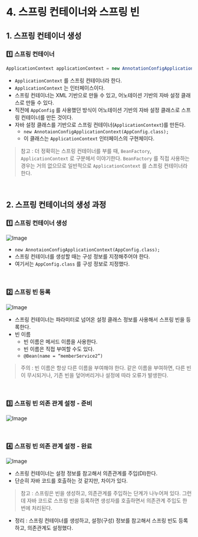 # 4. 스프링 컨테이너와 스프링 빈

## 1. 스프링 컨테이너 생성

### 1️⃣ 스프링 컨테이너

```java
ApplicationContext applicationContext = new AnnotationConfigApplicationContext(AppConfig.class);
```

- `ApplicationContext` 를 스프링 컨테이너라 한다.
- `ApplicationContext` 는 인터페이스이다.
- 스프링 컨테이너는 XML 기반으로 만들 수 있고, 어노테이션 기반의 자바 설정 클래스로 만들 수 있다.
- 직전에 `AppConfig` 를 사용했던 방식이 어노테이션 기반의 자바 설정 클래스로 스프링 컨테이너를 만든 것이다.
- 자바 설정 클래스를 기반으로 스프링 컨테이너(`ApplicationContext`)를 만든다.
    - `new AnnotaionConfigApplicationContext(AppConfig.class);`
    - 이 클래스는 `ApplicationContext` 인터페이스의 구현체이다.

> 참고 : 더 정확히는 스프링 컨테이너를 부를 때, `BeanFactory`, `ApplicationContext` 로 구분헤서 이야기한다. `BeanFactory` 를 직접 사용하는 경우는 거의 없으므로 일반적으로 `ApplicationContext` 를 스프링 컨테이너라 한다.

<br/>

## 2. 스프링 컨테이너의 생성 과정

### 1️⃣ 스프링 컨테이너 생성

![Image](https://github.com/user-attachments/assets/d16a51b9-809b-4ea8-887e-8fbfb827e76b)

- `new AnnotaionConfigApplicationContext(AppConfig.class);`
- 스프링 컨테이너를 생성할 때는 구성 정보를 지정해주어야 한다.
- 여기서는 `AppConfig.class` 를 구성 정보로 지정했다.


<br/>

### 2️⃣ 스프링 빈 등록

![Image](https://github.com/user-attachments/assets/3035a1c4-a806-4c9f-ab00-9e8febfd7ef5)

- 스프링 컨테이너는 파라미터로 넘어온 설정 클래스 정보를 사용해서 스프링 빈을 등록한다.
- 빈 이름
  - 빈 이름은 메서드 이름을 사용한다.
  - 빈 이름은 직접 부여할 수도 있다.
  - `@Bean(name = “memberService2”)`

> 주의 : 빈 이름은 항상 다른 이름을 부여해야 한다. 같은 이름을 부여하면, 다른 빈이 무시되거나, 기존 빈을 덮어버리거나 설정에 따라 오류가 발생한다.
>

<br/>

### 3️⃣ 스프링 빈 의존 관계 설정 - 준비

![Image](https://github.com/user-attachments/assets/d9bcbd69-569c-418c-ae6f-b666a4571df5)

<br/>

### 4️⃣ 스프링 빈 의존 관계 설정 - 완료

![Image](https://github.com/user-attachments/assets/113e310b-230b-45f5-9723-ebf6c897df09)

- 스프링 컨테이너는 설정 정보를 참고해서 의존관계를 주입(DI)한다.
- 단순히 자바 코드를 호출하는 것 같지만, 차이가 있다.

> 참고 : 스프링은 빈을 생성하고, 의존관계를 주입하는 단계가 나누어져 있다. 그런데 자바 코드로 스프링 빈을 등록하면 생성자를 호출하면서 의존관계 주입도 한 번에 처리된다.
>
- 정리 : 스프링 컨테이너를 생성하고, 설정(구성) 정보를 참고해서 스프링 빈도 등록하고, 의존관계도 설정했다.